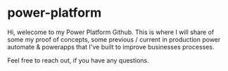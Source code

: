 # power-platform
Hi, welecome to my Power Platform Github. This is where I will share of some my proof of concepts, some previous / current in production power automate & powerapps that I've built to improve businesses processes.

Feel free to reach out, if you have any questions.
